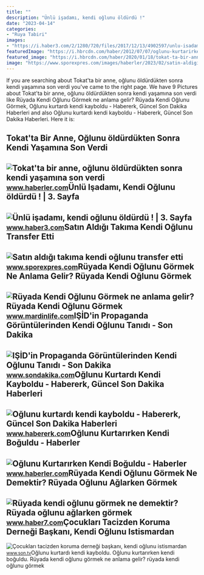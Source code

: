 ```yaml
---
title: ""
description: "Ünlü işadamı, kendi oğlunu öldürdü !"
date: "2023-04-14"
categories:
- "Ruya Tabiri"
images:
- "https://i.haber3.com/2/1280/720/files/2017/12/13/4902597/unlu-isadami-kendi-oglunu-oldurdu-zcl.jpg"
featuredImage: "https://i.hbrcdn.com/haber/2012/07/07/oglunu-kurtarirken-kendi-boguldu-3767654_amp.jpg"
featured_image: "https://i.hbrcdn.com/haber/2020/01/18/tokat-ta-bir-anne-oglunu-oldurdukten-sonra-kendi-12828645_3771_m.jpg"
image: "https://www.sporexpres.com/images/haberler/2023/02/satin-aldigi-takima-kendi-oglunu-transfer-etti_e2cd6.jpg"
---
```


If you are searching about Tokat'ta bir anne, oğlunu öldürdükten sonra kendi yaşamına son verdi you've came to the right page. We have 9 Pictures about Tokat'ta bir anne, oğlunu öldürdükten sonra kendi yaşamına son verdi like Rüyada Kendi Oğlunu Görmek ne anlama gelir? Rüyada Kendi Oğlunu Görmek, Oğlunu kurtardı kendi kayboldu - Habererk, Güncel Son Dakika Haberleri and also Oğlunu kurtardı kendi kayboldu - Habererk, Güncel Son Dakika Haberleri. Here it is:

Tokat'ta Bir Anne, Oğlunu öldürdükten Sonra Kendi Yaşamına Son Verdi
--------------------------------------------------------------------

 ![Tokat'ta bir anne, oğlunu öldürdükten sonra kendi yaşamına son verdi](https://i.hbrcdn.com/haber/2020/01/18/tokat-ta-bir-anne-oglunu-oldurdukten-sonra-kendi-12828645_3771_m.jpg) <small>www.haberler.com</small>Ünlü Işadamı, Kendi Oğlunu öldürdü ! | 3. Sayfa
-----------------------------------------------

 ![Ünlü işadamı, kendi oğlunu öldürdü ! | 3. Sayfa](https://i.haber3.com/2/1280/720/files/2017/12/13/4902597/unlu-isadami-kendi-oglunu-oldurdu-zcl.jpg) <small>www.haber3.com</small>Satın Aldığı Takıma Kendi Oğlunu Transfer Etti
----------------------------------------------

 ![Satın aldığı takıma kendi oğlunu transfer etti](https://www.sporexpres.com/images/haberler/2023/02/satin-aldigi-takima-kendi-oglunu-transfer-etti_e2cd6.jpg) <small>www.sporexpres.com</small>Rüyada Kendi Oğlunu Görmek Ne Anlama Gelir? Rüyada Kendi Oğlunu Görmek
----------------------------------------------------------------------

 ![Rüyada Kendi Oğlunu Görmek ne anlama gelir? Rüyada Kendi Oğlunu Görmek](https://www.mardinlife.com/uploads/2021/10/ruyada-kendi-oglunu-gormek-ne-anlama-gelir-ruyada-kendi-oglunu-gormek-ne-demek-79806.jpg?234234.234234) <small>www.mardinlife.com</small>IŞİD'in Propaganda Görüntülerinden Kendi Oğlunu Tanıdı - Son Dakika
-------------------------------------------------------------------

 ![IŞİD'in Propaganda Görüntülerinden Kendi Oğlunu Tanıdı - Son Dakika](https://i2.sdacdn.com/haber/2016/08/28/isid-in-propaganda-goruntulerinden-kendi-oglunu-8735577_x_9739_amp.jpg) <small>www.sondakika.com</small>Oğlunu Kurtardı Kendi Kayboldu - Habererk, Güncel Son Dakika Haberleri
----------------------------------------------------------------------

 ![Oğlunu kurtardı kendi kayboldu - Habererk, Güncel Son Dakika Haberleri](https://habererkcom.teimg.com/habererk-com/images/haberler/2019/03/oglunu_kurtardi_kendi_kayboldu.jpg) <small>www.habererk.com</small>Oğlunu Kurtarırken Kendi Boğuldu - Haberler
-------------------------------------------

 ![Oğlunu Kurtarırken Kendi Boğuldu - Haberler](https://i.hbrcdn.com/haber/2012/07/07/oglunu-kurtarirken-kendi-boguldu-3767654_amp.jpg) <small>www.haberler.com</small>Rüyada Kendi Oğlunu Görmek Ne Demektir? Rüyada Oğlunu Ağlarken Görmek
---------------------------------------------------------------------

 ![Rüyada kendi oğlunu görmek ne demektir? Rüyada oğlunu ağlarken görmek](https://i12.haber7.net/haber/haber7/og_image/2022/18/ruyada_oglunu_gormek_ne_demektir_ruyada_oglunu_aglarken_gormek_neye_isaret_eder_1651755597_0891.jpg) <small>www.haber7.com</small>Çocukları Tacizden Koruma Derneği Başkanı, Kendi Oğlunu Istismardan
-------------------------------------------------------------------

 ![Çocukları tacizden koruma derneği başkanı, kendi oğlunu istismardan](https://149572216.v2.pressablecdn.com/wp-content/uploads/2019/03/cocuklari-tacizden-koruma-dernegi-baskani-kendi-oglunu-istismardan-tutuklandi-728x410.jpg) <small>www.son.tv</small>Oğlunu kurtardı kendi kayboldu. Oğlunu kurtarırken kendi boğuldu. Rüyada kendi oğlunu görmek ne anlama gelir? rüyada kendi oğlunu görmek

